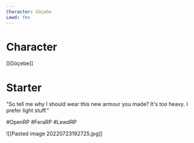 ```yaml
---
Character: Göçebe
Lewd: Yes
---
```

# Character
[[Göçebe]]

# Starter
"So tell me why I should wear this new armour you made? It's too heavy. I prefer light stuff."

#OpenRP #FeraRP #LewdRP 

![[Pasted image 20220723192725.jpg]]
